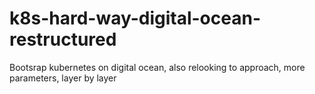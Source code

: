# k8s-hard-way-digital-ocean-restructured
Bootsrap kubernetes on digital ocean, also relooking to approach, more parameters, layer by layer
